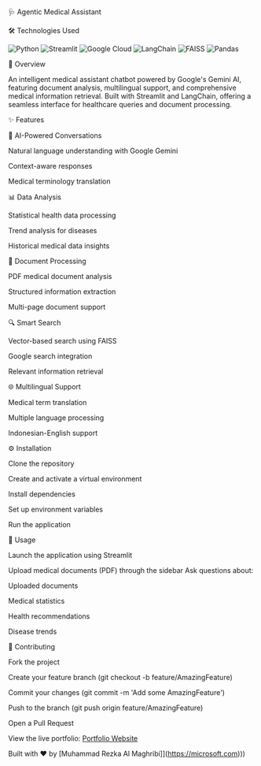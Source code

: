 🩺 Agentic Medical Assistant

🛠️ Technologies Used

<img alt="Python" src="https://img.shields.io/badge/Python-3776AB?style=for-the-badge&amp;logo=python&amp;logoColor=white">
<img alt="Streamlit" src="https://img.shields.io/badge/Streamlit-FF4B4B?style=for-the-badge&amp;logo=streamlit&amp;logoColor=white">
<img alt="Google Cloud" src="https://img.shields.io/badge/Google_Cloud-4285F4?style=for-the-badge&amp;logo=google-cloud&amp;logoColor=white">
<img alt="LangChain" src="https://img.shields.io/badge/LangChain-121D33?style=for-the-badge&amp;logo=chainlink&amp;logoColor=white">
<img alt="FAISS" src="https://img.shields.io/badge/FAISS-00ADD8?style=for-the-badge&amp;logo=facebook&amp;logoColor=white">
<img alt="Pandas" src="https://img.shields.io/badge/Pandas-150458?style=for-the-badge&amp;logo=pandas&amp;logoColor=white">

🌟 Overview

An intelligent medical assistant chatbot powered by Google's Gemini AI, featuring document analysis, multilingual support, and comprehensive medical information retrieval. Built with Streamlit and LangChain, offering a seamless interface for healthcare queries and document processing.

✨ Features

🤖 AI-Powered Conversations

Natural language understanding with Google Gemini

Context-aware responses

Medical terminology translation

📊 Data Analysis

Statistical health data processing

Trend analysis for diseases

Historical medical data insights

📄 Document Processing

PDF medical document analysis

Structured information extraction

Multi-page document support

🔍 Smart Search

Vector-based search using FAISS

Google search integration

Relevant information retrieval

🌐 Multilingual Support

Medical term translation

Multiple language processing

Indonesian-English support

⚙️ Installation

Clone the repository

Create and activate a virtual environment

Install dependencies

Set up environment variables

Run the application

🚀 Usage

Launch the application using Streamlit

Upload medical documents (PDF) through the sidebar
Ask questions about:

Uploaded documents

Medical statistics

Health recommendations

Disease trends

🤝 Contributing

Fork the project

Create your feature branch (git checkout -b feature/AmazingFeature)

Commit your changes (git commit -m 'Add some AmazingFeature')

Push to the branch (git push origin feature/AmazingFeature)

Open a Pull Request

View the live portfolio: [Portfolio Website]([https://almaghribiyya-portfolio.vercel.app/](https://agentic-medical.streamlit.app/))

Built with ❤️ by [Muhammad Rezka Al Maghribi]](https://microsoft.com)))
